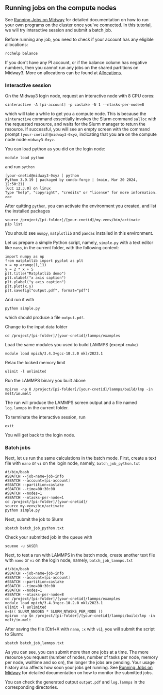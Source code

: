## Running jobs on the compute nodes

See [Running Jobs on Midway](../slurm/main.md) for detailed documentation on how to run your own programs on the cluster once you've connected. In this tutorial, we will try interactive session and submit a batch job.

Before running any job, you need to check if your account has any eligible allocations:

```
rcchelp balance
```

If you don't have any PI account, or if the balance column has negative numbers, then you cannot run any jobs on the shared partitions on Midway3. More on allocations can be found at [Allocations](../101/allocations.md).

### Interactive session

On the Midway3 login node, request an interactive node with 8 CPU cores:

```
sinteractive -A [pi-account] -p caslake -N 1 --ntasks-per-node=8
```

which will take a while to get you a compute node. This is because the `sinteractive` command essentially invokes the Slurm command `salloc` with the requested resource, and waits for the Slurm manager to return the resource. If successful, you will see an empty screen with the command prompt `[your-cnetid]@midway3-0xyz`, indicating that you are on the compute node node `midway3-0xyz`.

You can load python as you did on the login node:
```
module load python
```

and run `python`

```
[your-cnetid@midway3-0xyz ] python
Python 3.9.19 | packaged by conda-forge | (main, Mar 20 2024, 12:50:21) 
[GCC 12.3.0] on linux
Type "help", "copyright", "credits" or "license" for more information.
>>>
```

After quitting `python`, you can activate the environment you created, and list the installed packages

```
source /project/[pi-folder]/[your-cnetid]/my-venv/bin/activate
pip list
```
You should see `numpy`, `matplotlib` and `pandas` installed in this environment.

Let us prepare a simple Python script, namely, `simple.py` with a text editor like `nano`, in the current folder, with the following content:

```
import numpy as np
from matplotlib import pyplot as plt 
x = np.arange(1,11) 
y = 2 * x + 5 
plt.title("Matplotlib demo") 
plt.xlabel("x axis caption") 
plt.ylabel("y axis caption") 
plt.plot(x,y)
plt.savefig("output.pdf", format="pdf")
```
And run it with 

```
python simple.py
```

which should produce a file `output.pdf`.

Change to the input data folder
```
cd /project/[pi-folder]/[your-cnetid]/lammps/examples
```

Load the same modules you used to build LAMMPS (except `cmake`)

```
module load mpich/3.4.3+gcc-10.2.0 mkl/2023.1
```

Relax the locked memory limit
```
ulimit -l unlimited
```

Run the LAMMPS binary you built above
```
mpirun -np 8 /project/[pi-folder]/[your-cnetid]/lammps/build/lmp -in melt/in.melt
```

The run will produce the LAMMPS screen output and a file named `log.lammps` in the current folder.

To terminate the interactive session, run

```
exit
```

You will get back to the login node.

### Batch jobs

Next, let us run the same calculations in the batch mode. First, create a text file with `nano` or `vi` on the login node, namely, `batch_job_python.txt`

```
#!/bin/bash
#SBATCH --job-name=job-info
#SBATCH --account=[pi-account]
#SBATCH --partition=caslake
#SBATCH --time=00:30:00
#SBATCH --nodes=1
#SBATCH --ntasks-per-node=1
cd /project/[pi-folder]/[your-cnetid]/
source my-venv/bin/activate
python simple.py
```

Next, submit the job to Slurm
```
sbatch batch_job_python.txt
```

Check your submitted job in the queue with

```
squeue -u $USER
```

Next, to test a run with LAMMPS in the batch mode, create another text file with `nano` or `vi` on the login node, namely, `batch_job_lammps.txt`

```
#!/bin/bash
#SBATCH --job-name=job-info
#SBATCH --account=[pi-account]
#SBATCH --partition=caslake
#SBATCH --time=00:30:00
#SBATCH --nodes=1
#SBATCH --ntasks-per-node=8
cd /project/[pi-folder]/[your-cnetid]/lammps/examples
module load mpich/3.4.3+gcc-10.2.0 mkl/2023.1
ulimit -l unlimited
n=$(( SLURM_NNODES * SLURM_NTASKS_PER_NODE ))
mpirun -np $n /project/[pi-folder]/[your-cnetid]/lammps/build/lmp -in melt/in.melt
```

After saving the file (Ctrl+X with `nano`, `:x` with `vi`), you will submit the script to Slurm:

```
sbatch batch_job_lammps.txt
```

As you can see, you can submit more than one jobs at a time. The more resource you request (number of nodes, number of tasks per node, memory per node, walltime and so on), the longer the jobs are pending.  Your usage history also affects how soon your jobs get running.  See [Running Jobs on Midway](../slurm/main.md) for detailed documentation on how to monitor the submitted jobs.

You can check the generated output `output.pdf` and `log.lammps` in the corresponding directories.

